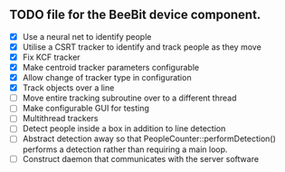 ## TODO file for the BeeBit device component.

- [x] Use a neural net to identify people
- [x] Utilise a CSRT tracker to identify and track people as they move
- [x] Fix KCF tracker
- [x] Make centroid tracker parameters configurable
- [x] Allow change of tracker type in configuration
- [x] Track objects over a line
- [ ] Move entire tracking subroutine over to a different thread
- [ ] Make configurable GUI for testing
- [ ] Multithread trackers
- [ ] Detect people inside a box in addition to line detection
- [ ] Abstract detection away so that PeopleCounter::performDetection() performs a detection rather than requiring a main loop.
- [ ] Construct daemon that communicates with the server software